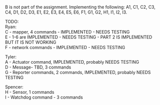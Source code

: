 
B is not part of the assignment.
Implementing the following:
A1, C1, C2, C3, C4, D1, D2, D3, E1, E2, E3, E4, E5, E6, F1, G1, G2, H1, I1, I2, I3.

TODO: <br>
Ryan:<br>
C - mapper, 4 commands - IMPLEMENTED - NEEDS TESTING <br>
E - 1-6 are IMPLEMENTED - NEEDS TESTING - PART 2 IS IMPLEMENTED BUT IT IS NOT WORKING<br>
F - network commands - IMPLEMENTED - NEEDS TESTING<br>


Tyler:<br>
A - Actuator command, IMPLEMENTED, probably NEEDS TESTING <br>
D - Message- TBD, 3 commands<br>
G - Reporter commands, 2 commands, IMPLEMENTED, probably NEEDS TESTING <br>


Spencer:<br>
H - Sensor, 1 commands<br>
I - Watchdog command - 3 commands<br>

